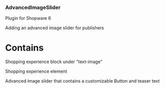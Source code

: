 ### AdvancedImageSlider

Plugin for Shopware 6

Adding an advanced image slider for publishers

# Contains
  Shopping experience block under "text-image"
  
  Shopping experience element
  
  Advanced image slider that contains a customizable Button and teaser text
